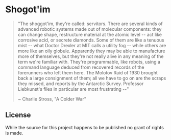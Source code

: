 # Shogot'im

> "The shoggot'im, they're called: servitors. There are several kinds of advanced robotic systems made out of molecular components: they can change shape, restructure material at the atomic level -- act like corrosive acid, or secrete diamonds. Some of them are like a tenuous mist -- what Doctor Drexler at MIT calls a utility fog -- while others are more like an oily globule. Apparently they may be able to manufacture more of themselves, but they're not really alive in any meaning of the term we're familiar with. They're programmable, like robots, using a command language deduced from recovered records of the forerunners who left them here. The Molotov Raid of 1930 brought back a large consignment of them; all we have to go on are the scraps they missed, and reports by the Antarctic Survey. Professor Liebkunst's files in particular are most frustrating --''
>
> ~ Charlie Stross, "A Colder War"

## License

While the source for this project happens to be published no grant of rights is made.
